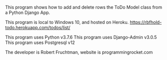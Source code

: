This program shows how to add and delete rows the ToDo Model class from a Python Django App.

This program is local to Windows 10, and hosted on Heroku.
https://rbfhold-todo.herokuapp.com/todos/list/

This program uses Python v3.7.6 
This program uses Django-Admin v3.0.5
This program uses Postgresql v12

The developer is Robert Fruchtman, website is programmingrocket.com

